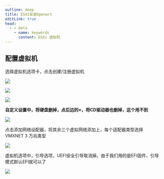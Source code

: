 ```yaml
---
outline: deep
title: ESXI安装Openwrt
editLink: true
head:
  - - meta
    - name: keywords
      content: ESXi 虚拟机
---
```

## 配置虚拟机
选择虚拟机选项卡，点击创建/注册虚拟机

![](https://cdn.jsdelivr.net/gh/vanhiupun/pic@1.0/img/20230927203810.png)

![](https://cdn.jsdelivr.net/gh/vanhiupun/pic@1.0/img/20230927203845.png)

![](https://cdn.jsdelivr.net/gh/vanhiupun/pic@1.0/img/20230927203850.png)

**自定义设置中，将硬盘删掉，点后边的×，将CD驱动器也删掉，这个用不到**

![](https://cdn.jsdelivr.net/gh/vanhiupun/pic@1.0/img/20230927203939.png)

点击添加网络设配器，将其余三个虚拟网络添加上，每个适配器类型选择VMXNET 3 万兆类型

![](https://cdn.jsdelivr.net/gh/vanhiupun/pic@1.0/img/20230927204000.png)

虚拟机选项中，引导选项，UEFI安全引导取消掉。由于我们用的是EFI固件，引导模式默认EFI就可以了

![](https://cdn.jsdelivr.net/gh/vanhiupun/pic@1.0/img/20230927204017.png)

